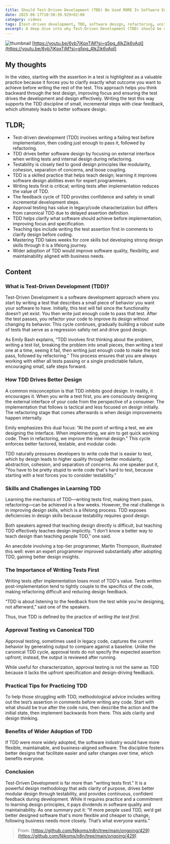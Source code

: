 ```yaml
---
title: Should Test-Driven Development (TDD) Be Used MORE In Software Engineering? (en)
date: 2025-08-17T10:50:39.929+02:00
category: videos
tags: [test-driven development, TDD, software design, refactoring, unit testing, approval testing, software engineering, software quality, programming best practices]
excerpt: A deep dive into why Test-Driven Development (TDD) should be more widely used: how it works, its design benefits, teaching challenges, importance of writing tests first, and how it improves software quality.
---
```


![thumbnail](https://i.ytimg.com/vi/6yb7jKpxTjM/maxresdefault.jpg)
[https://youtu.be/6yb7jKpxTjM?si=g5pg_4IkZik6vAqI](https://youtu.be/6yb7jKpxTjM?si=g5pg_4IkZik6vAqI)

## My thoughts

In the video, starting with the assertion in a test is highlighted as a valuable practice because it forces you to clarify exactly what outcome you want to achieve before writing the rest of the test. This approach helps you think backward through the test design, improving focus and ensuring the test drives the development and design effectively. Writing the test this way supports the TDD discipline of small, incremental steps with clear feedback, which ultimately leads to better software design.

## TLDR;
- Test-driven development (TDD) involves writing a failing test before implementation, then coding just enough to pass it, followed by refactoring.
- TDD drives better software design by focusing on external interface when writing tests and internal design during refactoring.
- Testability is closely tied to good design principles like modularity, cohesion, separation of concerns, and loose coupling.
- TDD is a skilled practice that helps teach design; learning it improves software design abilities even for expert programmers.
- Writing tests first is critical; writing tests after implementation reduces the value of TDD.
- The feedback cycle of TDD provides confidence and safety in small incremental development steps.
- Approval testing has value in legacy/code characterization but differs from canonical TDD due to delayed assertion definition.
- TDD helps clarify what software should achieve before implementation, improving focus and specification.
- Teaching tips include writing the test assertion first in comments to clarify design before coding.
- Mastering TDD takes weeks for core skills but developing strong design skills through it is a lifelong journey.
- Wider adoption of TDD would improve software quality, flexibility, and maintainability aligned with business needs.



## Content

### What is Test-Driven Development (TDD)?
Test-Driven Development is a software development approach where you start by writing a test that describes a small piece of behavior you want your software to have. Initially, this test will fail since the functionality doesn’t yet exist. You then write just enough code to pass that test. After the test passes, you refactor your code to improve its design without changing its behavior. This cycle continues, gradually building a robust suite of tests that serve as a regression safety net and drive good design.

As Emily Bash explains, “TDD involves first thinking about the problem, writing a test list, breaking the problem into small pieces, then writing a test one at a time, seeing it fail, then writing just enough code to make the test pass, followed by refactoring.” This process ensures that you are always working with either all tests passing or a single predictable failure, encouraging small, safe steps forward.

### How TDD Drives Better Design
A common misconception is that TDD inhibits good design. In reality, it encourages it. When you write a test first, you are consciously designing the external interface of your code from the perspective of a consumer. The implementation that follows is tactical and less focused on design initially. The refactoring stage that comes afterwards is when design improvements happen internally.

Emily emphasizes this dual focus: “At the point of writing a test, we are designing the interface. When implementing, we aim to get quick working code. Then in refactoring, we improve the internal design.” This cycle enforces better factored, testable, and modular code.

TDD naturally pressures developers to write code that is easier to test, which by design leads to higher quality through better modularity, abstraction, cohesion, and separation of concerns. As one speaker put it, “You have to be pretty stupid to write code that's hard to test, because starting with a test forces you to consider testability.”

### Skills and Challenges in Learning TDD
Learning the mechanics of TDD—writing tests first, making them pass, refactoring—can be achieved in a few weeks. However, the real challenge is in improving design skills, which is a lifelong process. TDD exposes deficiencies in design skills because testability requires good design.

Both speakers agreed that teaching design directly is difficult, but teaching TDD effectively teaches design implicitly. “I don't know a better way to teach design than teaching people TDD,” one said.

An anecdote involving a top-tier programmer, Martin Thompson, illustrated this well: even an expert programmer improved substantially after adopting TDD, gaining better design insights.

### The Importance of Writing Tests First
Writing tests *after* implementation loses most of TDD's value. Tests written post-implementation tend to tightly couple to the specifics of the code, making refactoring difficult and reducing design feedback.

“TDD is about listening to the feedback from the test while you're designing, not afterward,” said one of the speakers.

Thus, true TDD is defined by the practice of *writing the test first.*

### Approval Testing vs Canonical TDD
Approval testing, sometimes used in legacy code, captures the current behavior by generating output to compare against a baseline. Unlike the canonical TDD cycle, approval tests do not specify the expected assertion upfront; instead, the output is reviewed after running.

While useful for characterization, approval testing is not the same as TDD because it lacks the upfront specification and design-driving feedback.

### Practical Tips for Practicing TDD
To help those struggling with TDD, methodological advice includes writing out the test’s assertion in comments before writing any code. Start with what should be true after the code runs, then describe the action and the initial state, then implement backwards from there. This aids clarity and design thinking.

### Benefits of Wider Adoption of TDD
If TDD were more widely adopted, the software industry would have more flexible, maintainable, and business-aligned software. The discipline fosters better designs that facilitate easier and safer changes over time, which benefits everyone.

### Conclusion
Test-Driven Development is far more than "writing tests first." It is a powerful design methodology that aids clarity of purpose, drives better modular design through testability, and provides continuous, confident feedback during development. While it requires practice and a commitment to learning design principles, it pays dividends in software quality and maintainability. As one summary put it: “If more people used TDD, we’d get better designed software that's more flexible and cheaper to change, following business needs more closely. That’s what everyone wants.”




> From: [https://github.com/Nikoms/n8n/tree/main/ongoing/429](https://github.com/Nikoms/n8n/tree/main/ongoing/429)